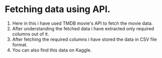 # Fetching data using API. 

1. Here in this i have used TMDB movie's API to fetch the movie data. 
2. After understanding the fetched data i have extracted only required columns out of it. 
3. After fetching the required columns i have stored the data in CSV file format. 
4. You can also find this data on Kaggle. 
